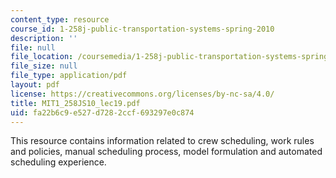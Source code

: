 ```yaml
---
content_type: resource
course_id: 1-258j-public-transportation-systems-spring-2010
description: ''
file: null
file_location: /coursemedia/1-258j-public-transportation-systems-spring-2010/fa22b6c9e527d7282ccf693297e0c874_MIT1_258JS10_lec19.pdf
file_size: null
file_type: application/pdf
layout: pdf
license: https://creativecommons.org/licenses/by-nc-sa/4.0/
title: MIT1_258JS10_lec19.pdf
uid: fa22b6c9-e527-d728-2ccf-693297e0c874
---
```

This resource contains information related to crew scheduling, work rules and policies, manual scheduling process, model formulation and automated scheduling experience. 